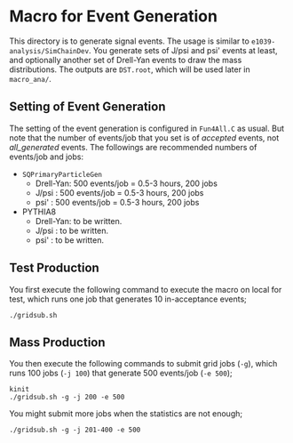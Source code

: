 # Macro for Event Generation

This directory is to generate signal events.
The usage is similar to `e1039-analysis/SimChainDev`.
You generate sets of J/psi and psi' events at least,
and optionally another set of Drell-Yan events to draw the mass distributions.
The outputs are `DST.root`, which will be used later in `macro_ana/`.


## Setting of Event Generation

The setting of the event generation is configured in `Fun4All.C` as usual.
But note that the number of events/job that you set is of _accepted_ events, not _all_generated_ events.
The followings are recommended numbers of events/job and jobs:

* `SQPrimaryParticleGen`
    - Drell-Yan: 500 events/job = 0.5-3 hours, 200 jobs
    - J/psi    : 500 events/job = 0.5-3 hours, 200 jobs
    - psi'     : 500 events/job = 0.5-3 hours, 200 jobs
* PYTHIA8
    - Drell-Yan: to be written.
    - J/psi    : to be written.
    - psi'     : to be written.


## Test Production

You first execute the following command to execute the macro on local for test,
which runs one job that generates 10 in-acceptance events;

```
./gridsub.sh
```


## Mass Production

You then execute the following commands to submit grid jobs (`-g`),
which runs 100 jobs (`-j 100`) that generate 500 events/job (`-e 500`);

```
kinit
./gridsub.sh -g -j 200 -e 500
```

You might submit more jobs when the statistics are not enough;

```
./gridsub.sh -g -j 201-400 -e 500
```
